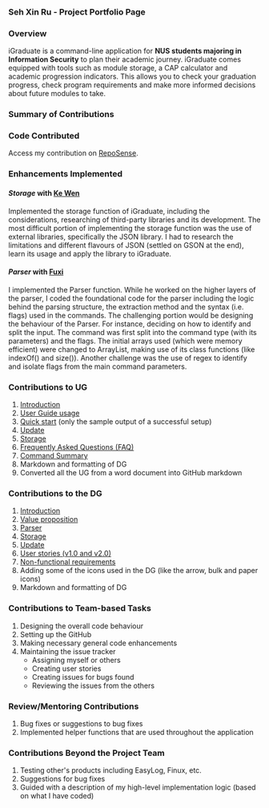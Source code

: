 ### Seh Xin Ru - Project Portfolio Page

### **Overview** ###

iGraduate is a command-line application for <b>NUS students majoring in Information Security</b> to plan their academic journey. iGraduate comes equipped with tools such as module storage, a CAP calculator and academic progression indicators. This allows you to check your graduation progress, check program requirements and make more informed decisions about future modules to take. 

### **Summary of Contributions** ###

### **Code Contributed** ###

Access my contribution on [RepoSense](https://nus-cs2113-ay2021s2.github.io/tp-dashboard/?search=xseh&sort=groupTitle&sortWithin=title&since=2021-03-05&timeframe=commit&mergegroup=&groupSelect=groupByRepos&breakdown=false&tabOpen=true&tabType=authorship&tabAuthor=xseh&tabRepo=AY2021S2-CS2113T-W09-2%2Ftp%5Bmaster%5D&authorshipIsMergeGroup=false&authorshipFileTypes=docs~functional-code~test-code~other). 

### **Enhancements Implemented** ###

#### ***Storage*** with [Ke Wen](/team/kewenlok.md) ####

Implemented the storage function of iGraduate, including the considerations, researching of third-party libraries and its development. 
The most difficult portion of implementing the storage function was the use of external libraries, specifically the JSON library. I had to research the limitations and different flavours of JSON (settled on GSON at the end), learn its usage and apply the library to iGraduate. 

#### ***Parser*** with [Fuxi](/team/fupernova.md) ####

I implemented the Parser function. While he worked on the higher layers of the parser, I coded the foundational code for the parser including the logic behind the parsing structure, the extraction method and the syntax (i.e. flags) used in the commands. The challenging portion would be designing the behaviour of the Parser. For instance, deciding on how to identify and split the input. The command was first split into the command type (with its parameters) and the flags. The initial arrays used (which were memory efficient) were changed to ArrayList, making use of its class functions (like indexOf() and size()). Another challenge was the use of regex to identify and isolate flags from the main command parameters. 

### **Contributions to UG** ###

1. [Introduction](https://ay2021s2-cs2113t-w09-2.github.io/tp/UserGuide.html#introduction)
1. [User Guide usage](https://ay2021s2-cs2113t-w09-2.github.io/tp/UserGuide.html#ug-guide-usage)
1. [Quick start](https://ay2021s2-cs2113t-w09-2.github.io/tp/UserGuide.html#quick-start) (only the sample output of a successful setup)
1. [Update](https://ay2021s2-cs2113t-w09-2.github.io/tp/UserGuide.html#update-module-information-update)
1. [Storage](https://ay2021s2-cs2113t-w09-2.github.io/tp/UserGuide.html#storage-of-data)
1. [Frequently Asked Questions (FAQ)](https://ay2021s2-cs2113t-w09-2.github.io/tp/UserGuide.html#frequently-asked-questions)
1. [Command Summary](https://ay2021s2-cs2113t-w09-2.github.io/tp/UserGuide.html#command-summary)
1. Markdown and formatting of DG
1. Converted all the UG from a word document into GitHub markdown

### **Contributions to the DG** ###

1. [Introduction](https://ay2021s2-cs2113t-w09-2.github.io/tp/DeveloperGuide.html#introduction)
1. [Value proposition](https://ay2021s2-cs2113t-w09-2.github.io/tp/DeveloperGuide.html#value-proposition)
1. [Parser](https://ay2021s2-cs2113t-w09-2.github.io/tp/DeveloperGuide.html#parser)
1. [Storage](https://ay2021s2-cs2113t-w09-2.github.io/tp/DeveloperGuide.html#storage-component)
1. [Update](https://ay2021s2-cs2113t-w09-2.github.io/tp/DeveloperGuide.html#command)
1. [User stories (v1.0 and v2.0)](https://ay2021s2-cs2113t-w09-2.github.io/tp/DeveloperGuide.html#appendix-b-user-stories)
1. [Non-functional requirements](https://ay2021s2-cs2113t-w09-2.github.io/tp/DeveloperGuide.html#appendix-c-non-functional-requirements)
1. Adding some of the icons used in the DG (like the arrow, bulk and paper icons)
1. Markdown and formatting of DG

### **Contributions to Team-based Tasks** ###

1. Designing the overall code behaviour 
1. Setting up the GitHub
1. Making necessary general code enhancements
1. Maintaining the issue tracker 
    - Assigning myself or others
    - Creating user stories
    - Creating issues for bugs found
    - Reviewing the issues from the others

### **Review/Mentoring Contributions** ###

1. Bug fixes or suggestions to bug fixes
1. Implemented helper functions that are used throughout the application

### **Contributions Beyond the Project Team** ###

1. Testing other's products including EasyLog, Finux, etc. 
1. Suggestions for bug fixes
1. Guided with a description of my high-level implementation logic (based on what I have coded)
